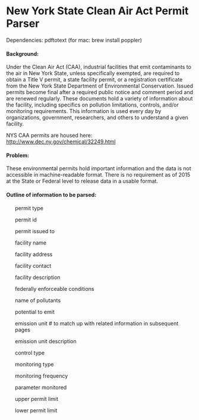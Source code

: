 <h1> New York State Clean Air Act Permit Parser </h1>

Dependencies: pdftotext (for mac: brew install poppler)

<h4> Background: </h4>
Under the Clean Air Act (CAA), industrial facilities that emit contaminants to the air in New York State, unless specifically exempted, are required to obtain a Title V permit, a state facility permit, or a registration certificate from the New York State Department of Environmental Conservation. Issued permits become final after a required public notice and comment period and are renewed regularly. These documents hold a variety of information about the facility, including specifics on pollution limitations, controls, and/or monitoring requirements. This information is used every day by organizations, government, researchers, and others to understand a given facility.

NYS CAA permits are housed here: http://www.dec.ny.gov/chemical/32249.html

<h4> Problem: </h4>
These environmental permits hold important information and the data is not accessible in machine-readable format. There is no requirement as of 2015 at the State or Federal level to release data in a usable format. 

<h4> Outline of information to be parsed: </h4>

<ul>permit type</ul>
<ul>permit id</ul>
<ul>permit issued to</ul>
<ul>facility name</ul>
<ul>facility address</ul>
<ul>facility contact</ul>
<ul>facility description</ul>
<ul>federally enforceable conditions</ul>
<ul>name of pollutants </ul>
<ul>potential to emit </ul>
<ul>emission unit  # to match up with related information in subsequent pages </ul>
<ul>emission unit description </ul>
<ul>control type </ul>
<ul>monitoring type </ul>
<ul>monitoring frequency </ul>
<ul>parameter monitored</ul>
<ul>upper permit limit</ul>
<ul>lower permit limit</ul>

